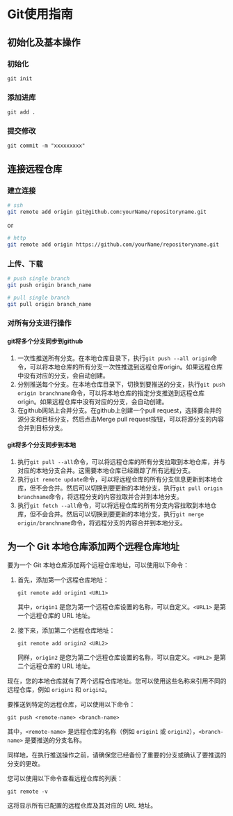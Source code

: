 # Git使用指南

## 初始化及基本操作

### 初始化

```text
git init
```

### 添加进库

```text
git add .
```

### 提交修改

```text
git commit -m "xxxxxxxxx"
```

## 连接远程仓库

### 建立连接

```sh
# ssh
git remote add origin git@github.com:yourName/repositoryname.git
```

or

```sh
# http
git remote add origin https://github.com/yourName/repositoryname.git
```

### 上传、下载

```sh
# push single branch
git push origin branch_name

# pull single branch
git pull origin branch_name
```

### 对所有分支进行操作

#### git将多个分支同步到github

1. 一次性推送所有分支。在本地仓库目录下，执行`git push --all origin`命令，可以将本地仓库的所有分支一次性推送到远程仓库origin。如果远程仓库中没有对应的分支，会自动创建。
2. 分别推送每个分支。在本地仓库目录下，切换到要推送的分支，执行`git push origin branchname`命令，可以将本地仓库的指定分支推送到远程仓库origin。如果远程仓库中没有对应的分支，会自动创建。
3. 在github网站上合并分支。在github上创建一个pull request，选择要合并的源分支和目标分支，然后点击Merge pull request按钮，可以将源分支的内容合并到目标分支。

#### git将多个分支同步到本地

1. 执行`git pull --all`命令，可以将远程仓库的所有分支拉取到本地仓库，并与对应的本地分支合并。这需要本地仓库已经跟踪了所有远程分支。
2. 执行`git remote update`命令，可以将远程仓库的所有分支信息更新到本地仓库，但不会合并。然后可以切换到要更新的本地分支，执行`git pull origin branchname`命令，将远程分支的内容拉取并合并到本地分支。
3. 执行`git fetch --all`命令，可以将远程仓库的所有分支内容拉取到本地仓库，但不会合并。然后可以切换到要更新的本地分支，执行`git merge origin/branchname`命令，将远程分支的内容合并到本地分支。

## 为一个 Git 本地仓库添加两个远程仓库地址

要为一个 Git 本地仓库添加两个远程仓库地址，可以使用以下命令：

1. 首先，添加第一个远程仓库地址：

    ```
    git remote add origin1 <URL1>
    ```

   其中，`origin1` 是您为第一个远程仓库设置的名称，可以自定义。`<URL1>` 是第一个远程仓库的 URL 地址。

2. 接下来，添加第二个远程仓库地址：

    ```
    git remote add origin2 <URL2>
    ```

   同样，`origin2` 是您为第二个远程仓库设置的名称，可以自定义。`<URL2>` 是第二个远程仓库的 URL 地址。

现在，您的本地仓库就有了两个远程仓库地址。您可以使用这些名称来引用不同的远程仓库，例如 `origin1` 和 `origin2`。

要推送到特定的远程仓库，可以使用以下命令：

```
git push <remote-name> <branch-name>
```

其中，`<remote-name>` 是远程仓库的名称（例如 `origin1` 或 `origin2`），`<branch-name>` 是要推送的分支名称。

同样地，在执行推送操作之前，请确保您已经备份了重要的分支或确认了要推送的分支的更改。

您可以使用以下命令查看远程仓库的列表：

```
git remote -v
```

这将显示所有已配置的远程仓库及其对应的 URL 地址。
